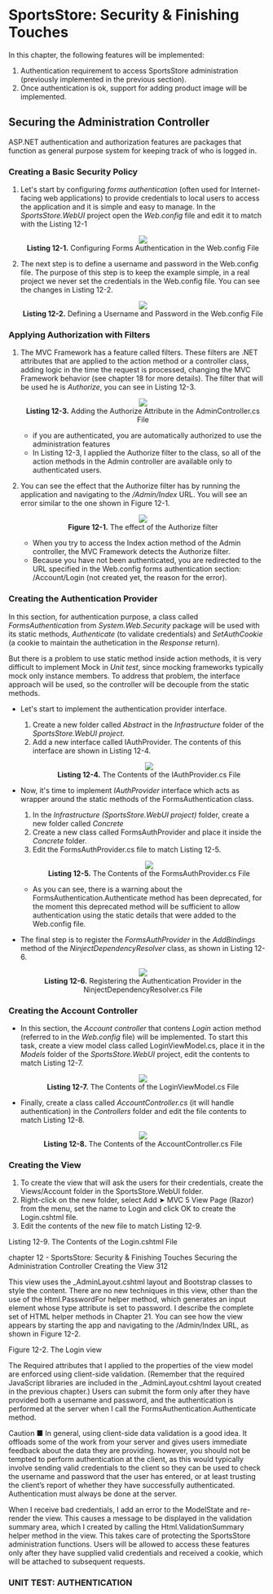 # SportsStore: Security & Finishing Touches
In this chapter, the following features will be implemented:
1. Authentication requirement to access SportsStore administration (previously implemented in the previous section).
2. Once authentication is ok, support for adding product image will be implemented.

## Securing the Administration Controller
ASP.NET authentication and authorization features are packages that function as general purpose system for keeping track of who is logged in.

### Creating a Basic Security Policy
1. Let's start by configuring *forms authentication* (often used for Internet-facing web applications) to provide credentials to local users  to access the application and it is simple and easy to manage. In the *SportsStore.WebUI* project open the *Web.config* file and edit it to match with the Listing 12-1
    <p align="center">
        <img src="ch12-Pictures/Listing 12-1.png" /><br />
        <b>Listing 12-1.</b> Configuring Forms Authentication in the Web.config File
    </p>

2. The next step is to define a username and password in the Web.config file. The purpose of this step is to keep the example simple, in a real project we never set the credentials in the Web.config file. You can see the changes in Listing 12-2.
    <p align="center">
        <img src="ch12-Pictures/Listing 12-2.png" /><br />
        <b>Listing 12-2.</b> Defining a Username and Password in the Web.config File
    </p>

### Applying Authorization with Filters
1. The MVC Framework has a feature called filters. These filters are .NET attributes that are applied to the action method or a controller class, adding logic in the time the request is processed, changing the MVC Framework behavior (see chapter 18 for more details). The filter that will be used he is *Authorize*, you can see in Listing 12-3.
    <p align="center">
        <img src="ch12-Pictures/Listing 12-3.png" /><br />
        <b>Listing 12-3.</b> Adding the Authorize Attribute in the AdminController.cs File
    </p>

    * if you are authenticated, you are automatically authorized to use the administration features
    * In Listing 12-3, I applied the Authorize filter to the class, so all of the action methods in the Admin controller are available only to authenticated users.  

2. You can see the effect that the Authorize filter has by running the application and navigating to the */Admin/Index* URL. You will see an error similar to the one shown in Figure 12-1.
    <p align="center">
        <img src="ch12-Pictures/Figure 12-1.png" /><br />
        <b>Figure 12-1.</b> The effect of the Authorize filter
    </p>    

    * When you try to access the Index action method of the Admin controller, the MVC Framework detects the Authorize filter. 
    * Because you have not been authenticated, you are redirected to the URL specified in the Web.config forms authentication section: /Account/Login (not created yet, the reason for the error). 

### Creating the Authentication Provider
In this section, for authentication purpose, a class called *FormsAuthentication* from *System.Web.Security* package will be used with its static methods, *Authenticate* (to validate credentials) and *SetAuthCookie* (a cookie to maintain the authetication in the *Response* return).  

But there is a problem to use static method inside action methods, it is very difficult to implement Mock in *Unit test*, since mocking frameworks typically mock only instance members. To address that problem, the interface approach will be used, so the controller will be decouple from the static methods.  

* Let's start to implement the authentication provider interface.
    1. Create a new folder called *Abstract* in the *Infrastructure* folder of the *SportsStore.WebUI project*.
    2. Add a new interface called IAuthProvider. The contents of this interface are shown in Listing 12-4.
        <p align="center">
            <img src="ch12-Pictures/Listing 12-4.png" /><br />
            <b>Listing 12-4.</b> The Contents of the IAuthProvider.cs File
        </p>  

* Now, it's time to implement *IAuthProvider* interface which acts as wrapper around the static methods of the FormsAuthentication class. 
    1. In the *Infrastructure (SportsStore.WebUI project)* folder, create a new folder called *Concrete*
    2. Create a new class called FormsAuthProvider and place it inside the *Concrete* folder.
    3. Edit the FormsAuthProvider.cs file to match Listing 12-5.
        <p align="center">
            <img src="ch12-Pictures/Listing 12-5.png" /><br />
            <b>Listing 12-5.</b> The Contents of the FormsAuthProvider.cs File
        </p>  

    * As you can see, there is a warning about the FormsAuthentication.Authenticate method has been deprecated, for the moment this deprecated  method will be sufficient to allow authentication using the static details that were added to the Web.config file.  

* The final step is to register the *FormsAuthProvider* in the *AddBindings* method of the *NinjectDependencyResolver* class, as shown in Listing 12-6.
    <p align="center">
        <img src="ch12-Pictures/Listing 12-6.png" /><br />
        <b>Listing 12-6.</b> Registering the Authentication Provider in the NinjectDependencyResolver.cs File
    </p>  

### Creating the Account Controller
* In this section, the *Account controller* that contens *Login* action method (referred to in the *Web.config* file) will be implemented. To start this task, create a view model class called LoginViewModel.cs, place it in the *Models* folder of the *SportsStore.WebUI* project, edit the contents to match Listing 12-7.
    <p align="center">
        <img src="ch12-Pictures/Listing 12-7.png" /><br />
        <b>Listing 12-7.</b> The Contents of the LoginViewModel.cs File
    </p>  

* Finally, create a class called *AccountController.cs* (it will handle authentication) in the *Controllers* folder and edit the file contents to match Listing 12-8.
    <p align="center">
        <img src="ch12-Pictures/Listing 12-8.png" /><br />
        <b>Listing 12-8.</b> The Contents of the AccountController.cs File
    </p>  

### Creating the View
1. To create the view that will ask the users for their credentials, create the Views/Account folder in the SportsStore.WebUI folder. 
2. Right-click on the new folder, select Add ➤ MVC 5 View Page (Razor) from the menu, set the name to Login and click OK to create the Login.cshtml file. 
3. Edit the contents of the new file to match Listing 12-9.


Listing 12-9. The Contents of the Login.cshtml File



chapter 12 - SportsStore: Security & Finishing Touches
    Securing the Administration Controller
        Creating the View 312





This view uses the _AdminLayout.cshtml layout and Bootstrap classes to style the content. There are no new techniques in this view, other than the use of the Html.PasswordFor helper method, which generates an input element whose type attribute is set to password. I describe the complete set of HTML helper methods in Chapter 21. You can see how the view appears by starting the app and navigating to the /Admin/Index URL, as shown in Figure 12-2.


Figure 12-2. The Login view


The Required attributes that I applied to the properties of the view model are enforced using client-side validation. (Remember that the required JavaScript libraries are included in the _AdminLayout.cshtml layout created in the previous chapter.) Users can submit the form only after they have provided both a username and password, and the authentication is performed at the server when I call the FormsAuthentication.Authenticate method.


Caution ■
In general, using client-side data validation is a good idea. It offloads some of the work from your server and gives users immediate feedback about the data they are providing. however, you should not be tempted to perform authentication at the client, as this would typically involve sending valid credentials to the client so they can be used to check the username and password that the user has entered, or at least trusting the client’s report of whether they have successfully authenticated. Authentication must always be done at the server.

When I receive bad credentials, I add an error to the ModelState and re-render the view. This causes a message to be displayed in the validation summary area, which I created by calling the Html.ValidationSummary helper method in the view. This takes care of protecting the SportsStore administration functions. Users will be allowed to access these features only after they have supplied valid credentials and received a cookie, which will be attached to subsequent requests.

### UNIT TEST: AUTHENTICATION

